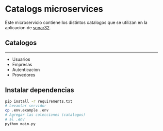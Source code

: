 # Catalogs microservices
Este microservicio contiene los distintos catalogos que se utilizan en la aplicacion de [sonar32].

## Catalogos
---
- Usuarios
- Empresas
- Autenticacion
- Provedores

## Instalar dependencias
```bash
pip install -r requirements.txt
# Levantar servidor
cp .env.example .env
# Agregar las colecciones (catalogos)
# al .env
python main.py
```

[sonar32]: https://sonar32.com.mx